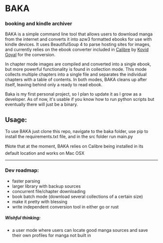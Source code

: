 # BAKA
### booking and kindle archiver

BAKA is a simple command line tool that allows users to download manga from the internet and
converts it into azw3 formatted ebooks for use with kindle devices. It uses
BeautifulSoup 4 to parse hosting sites for images, and currently relies on the ebook converter included in [Calibre](https://github.com/kovidgoyal/calibre) by [Kovid Goyal](https://kovidgoyal.net) for the conversion. 

In chapter mode images are compiled and converted into a single ebook, but more powerful functionality is
found in collection mode. This mode collects multiple chapters into a single file and separates the individual chapters with a table of contents. 
In both modes, BAKA cleans up after itself, leaving behind only a ready to read ebook.
 
Baka is my first personal project, so I plan to update it as I grow as a developer. As of now, it's usable if you know how to run python scripts but eventually there will just be a binary.

## Usage:
To use BAKA just clone this repo, navigate to the baka folder, use pip to install the requirements.txt file, and in the src folder run main.py 

❗Note that at the moment, BAKA relies on Calibre being installed in its default location and works on Mac OSX
<hr>

### Dev roadmap:
  - faster parsing
  - larger library with backup sources
  - concurrent file/chapter downloading
  - book batch mode (download several collections of a certain size)
  - make it pretty with blessing
  - write independent conversion tool in either go or rust

##### Wishful thinking:
  - a user mode where users can locate good manga sources and save their own profiles for manga not built in
